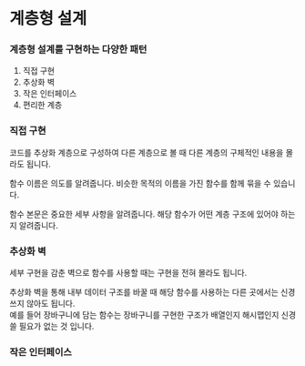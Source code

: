 # 계층형 설계

### 계층형 설계를 구현하는 다양한 패턴

1. 직접 구현
2. 추상화 벽
3. 작은 인터페이스
4. 편리한 계층

### 직접 구현

코드를 추상화 계층으로 구성하여 다른 계층으로 볼 때 다른 계층의 구체적인 내용을 몰라도 됩니다.

함수 이름은 의도를 알려줍니다. 비슷한 목적의 이름을 가진 함수를 함께 묶을 수 있습니다.

함수 본문은 중요한 세부 사항을 알려줍니다. 해당 함수가 어떤 계층 구조에 있어야 하는지 알려줍니다.



### 추상화 벽

세부 구현을 감춘 벽으로 함수를 사용할 때는 구현을 전혀 몰라도 됩니다.

추상화 벽을 통해 내부 데이터 구조를 바꿀 때 해당 함수를 사용하는 다른 곳에서는 신경쓰지 않아도 됩니다. \
예를 들어 장바구니에 담는 함수는 장바구니를 구현한 구조가 배열인지 해시맵인지 신경  쓸 필요가 없는  것 입니다.&#x20;



### 작은 인터페이스





